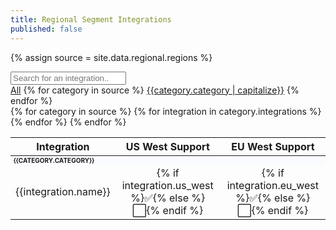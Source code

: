 ```yaml
---
title: Regional Segment Integrations
published: false
---
```

{% assign source = site.data.regional.regions %}


<input class="table-search" type="text" id="filterInput" onkeyup="searchFilter()" placeholder="Search for an integration..">
<div class="button-container" id="btnContainer">
  <a href="#" id="all" class="button button-link active">All</a>
  {% for category in source %}
  <a href="#" id="{{category.category | slugify}}" class="button button-link">{{category.category | capitalize}}</a>
  {% endfor %}
</div>


<table id="settingsTable">
  <thead>
    <tr>
      <th>Integration</th>
      <th style="text-align:center">US West Support</th>
      <th style="text-align:center">EU West Support</th>
    </tr>
  </thead>
  <tbody>
    {% for category in source %}
    <tr class="settingRow {{category.category | slugify }}">
      <td colspan="3" style="font-weight: bold; background-color:fafbff;font-size: 10px; text-transform: uppercase;" id="settingRow">
        {{category.category}}</td>
    </tr>
    {% for integration in category.integrations %}
    <tr
      class="settingRow {{category.category | slugify}}" id="settingRow">
      <td>{{integration.name}}</td>
      <td style="text-align:center">{% if integration.us_west %}✅{% else %}⬜️{% endif %}</td>
      <td style="text-align:center">{% if integration.eu_west %}✅{% else %}⬜️{% endif %}</td>
    </tr>
    {% endfor %}
    {% endfor %}
  </tbody>
</table>

<script>

function searchFilter() {
    var input, filter, table, tr, td, i, txtValue;

    input = document.getElementById("filterInput");
    filter = input.value.toUpperCase();
    table = document.getElementById("settingsTable");
    tr = document.getElementsByClassName("settingRow");
    for (i = 0; i < tr.length; i++) {
      td = tr[i].getElementsByTagName("td")[0];
      if (td) {
        txtValue = td.textContent || td.innerText;
        if (txtValue.toUpperCase().indexOf(filter) > -1) {
          tr[i].style.display = "";
        } else {
          tr[i].style.display = "none"
        }
      }
    }
  }
</script>
